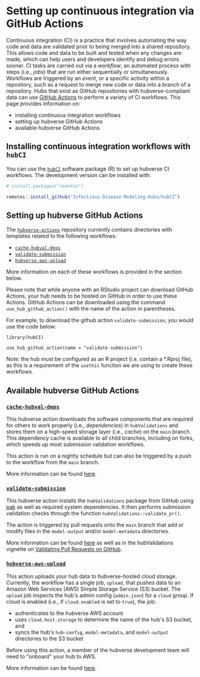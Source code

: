 # Setting up continuous integration via GitHub Actions

Continuous integration (CI) is a practice that involves automating the way code and data are validated prior to being merged into a shared repository. This allows code and data to be built and tested when any changes are made, which can help users and developers identify and debug errors sooner. CI tasks are carried out via a *workflow*, an automated process with steps (i.e., *jobs*) that are run either sequentially or simultaneously. Workflows are triggered by an *event*, or a specific activity within a repository, such as a request to merge new code or data into a branch of a repository. Hubs that exist as GitHub repositories with hubverse-compliant data can use [GitHub Actions](https://github.com/features/actions) to perform a variety of CI workflows. 
This page provides information on:
* installing continuous integration workflows
* setting up hubverse GitHub Actions
* available hubverse GitHub Actions


## Installing continuous integration workflows with `hubCI`
You can use the [`hubCI`](https://github.com/Infectious-Disease-Modeling-Hubs/hubCI) software package (R) to set up hubverse CI workflows. The development version can be installed with:

``` r
# install.packages("remotes")

remotes::install_github("Infectious-Disease-Modeling-Hubs/hubCI")
```
## Setting up hubverse GitHub Actions

The [`hubverse-actions`](https://github.com/Infectious-Disease-Modeling-Hubs/hubverse-actions) repository currently contains directories with templates related to the following workflows:

* [`cache-hubval-deps`](https://github.com/Infectious-Disease-Modeling-Hubs/hubverse-actions/tree/main/cache-hubval-deps)
* [`validate-submission`](https://github.com/Infectious-Disease-Modeling-Hubs/hubverse-actions/tree/main/validate-submission)
* [`hubverse-aws-upload`](https://github.com/Infectious-Disease-Modeling-Hubs/hubverse-actions/tree/main/hubverse-aws-upload)

More information on each of these workflows is provided in the section below. 

Please note that while anyone with an RStudio project can download GitHub Actions, your hub needs to be hosted on GitHub in order to use these Actions. GitHub Actions can be downloaded using the command `use_hub_github_action()` with the name of the action in parentheses.

For example, to download the github action `validate-submission`, you would use the code below:

```{r example, eval = FALSE}
library(hubCI)

use_hub_github_action(name = "validate-submission")
```

Note: the hub must be configured as an R project (i.e. contain a *.Rproj file), as this is a requirement of the `usethis` function we are using to create these workflows.  

## Available hubverse GitHub Actions

### [`cache-hubval-deps`](https://github.com/Infectious-Disease-Modeling-Hubs/hubverse-actions/tree/main/cache-hubval-deps)
This hubverse action downloads the software components that are required for others to work properly (i.e., *dependencies*) in `hubValidations` and stores them on a high-speed storage layer (i.e., *cache*) on the `main` branch. This dependency cache is available to all child branches, including on forks, which speeds up most submission validation workflows.

This action is run on a nightly schedule but can also be triggered by a push to the workflow from the `main` branch. 

More information can be found [here](https://github.com/Infectious-Disease-Modeling-Hubs/hubverse-actions/tree/main/cache-hubval-deps).


### [`validate-submission`](https://github.com/Infectious-Disease-Modeling-Hubs/hubverse-actions/tree/main/validate-submission)
This hubverse action installs the `hubValidations` package from GitHub using [pak](https://pak.r-lib.org/) as well as required system dependencies.
It then performs submission validation checks through the function `hubValidations::validate_pr()`.

The action is triggered by pull requests onto the `main` branch that add or modify files in the `model-output` and/or `model-metadata` directories. 

More information can be found [here](https://github.com/Infectious-Disease-Modeling-Hubs/hubverse-actions/tree/main/validate-submission) as well as in the hubValidations vignette on [Validating Pull Requests on GitHub](https://infectious-disease-modeling-hubs.github.io/hubValidations/articles/validate-pr.html).

### [`hubverse-aws-upload`](https://github.com/Infectious-Disease-Modeling-Hubs/hubverse-actions/tree/main/hubverse-aws-upload)
This action uploads your hub data to hubverse-hosted cloud storage. Currently, the workflow has a single job, `upload`, that pushes data to an Amazon Web Services (AWS) Simple Storage Service (S3) bucket.
The `upload` job inspects the hub's admin config (`admin.json`) for a `cloud` group. If cloud is enabled (i.e., if `cloud.enabled` is set to `true`), the job:
* authenticates to the hubverse AWS account
* uses `cloud.host.storage` to determine the name of the hub's S3 bucket, and
* syncs the hub's `hub-config`, `model-metadata`, and `model-output` directories to the S3 bucket
 
Before using this action, a member of the hubverse development team will need to "onboard" your hub to AWS. 

More information can be found [here](https://github.com/Infectious-Disease-Modeling-Hubs/hubverse-actions/tree/main/hubverse-aws-upload).



